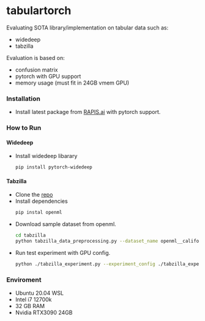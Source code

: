 # tabulartorch


Evaluating SOTA library/implementation on tabular data such as:
* widedeep
* tabzilla

Evaluation is based on:
* confusion matrix
* pytorch with GPU support
* memory usage (must fit in 24GB vmem GPU)
 
### Installation
* Install latest package from [RAPIS.ai](https://docs.rapids.ai/install) with pytorch support.


### How to Run

#### Widedeep

* Install widedeep libarary
  ```bash
  pip install pytorch-widedeep
  ```

#### Tabzilla
* Clone the [repo](https://github.com/naszilla/tabzilla)
* Install dependencies
    ```bash
    pip instal openml
    ```
* Download sample dataset from openml.
    ```bash
    cd tabzilla
    python tabzilla_data_preprocessing.py --dataset_name openml__california__361089
    ```
* Run test experiment with GPU config.
    ```bash
    python ./tabzilla_experiment.py --experiment_config ./tabzilla_experiment_config_gpu.yml --model_name SAINT --dataset_dir ./datasets/openml__california__361089/ 
    ```

### Enviroment
* Ubuntu 20.04 WSL
* Intel i7 12700k
* 32 GB RAM 
* Nvidia RTX3090 24GB